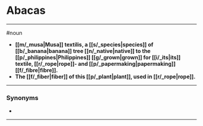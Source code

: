 # Abacas
---
#noun
- **[[m/_musa|Musa]] textilis, a [[s/_species|species]] of [[b/_banana|banana]] tree [[n/_native|native]] to the [[p/_philippines|Philippines]] [[g/_grown|grown]] for [[i/_its|its]] textile, [[r/_rope|rope]]- and [[p/_papermaking|papermaking]] [[f/_fibre|fibre]].**
- **The [[f/_fiber|fiber]] of this [[p/_plant|plant]], used in [[r/_rope|rope]].**
---
### Synonyms
- 
---
